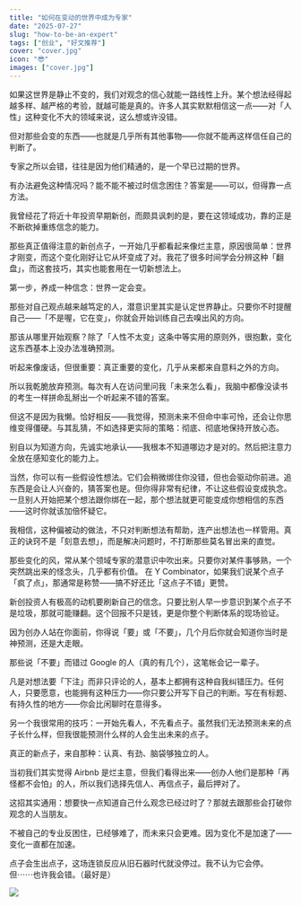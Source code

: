 ```yaml
---
title: "如何在变动的世界中成为专家"
date: "2025-07-27"
slug: "how-to-be-an-expert"
tags: ["创业", "好文推荐"]
cover: "cover.jpg"
icon: "😎"
images: ["cover.jpg"]
---
```

如果这世界是静止不变的，我们对观念的信心就能一路线性上升。某个想法经得起越多样、越严格的考验，就越可能是真的。许多人其实默默相信这一点——对「人性」这种变化不大的领域来说，这么想或许没错。



但对那些会变的东西——也就是几乎所有其他事物——你就不能再这样信任自己的判断了。



专家之所以会错，往往是因为他们精通的，是一个早已过期的世界。



有办法避免这种情况吗？能不能不被过时信念困住？答案是——可以，但得靠一点方法。



我曾经花了将近十年投资早期新创，而颇具讽刺的是，要在这领域成功，靠的正是不断砍掉重练信念的能力。



那些真正值得注意的新创点子，一开始几乎都看起来像烂主意，原因很简单：世界才刚变，而这个变化刚好让它从坏变成了对。我花了很多时间学会分辨这种「翻盘」，而这套技巧，其实也能套用在一切新想法上。



第一步，养成一种信念：世界一定会变。



那些对自己观点越来越笃定的人，潜意识里其实是认定世界静止。只要你不时提醒自己——「不是喔，它在变」，你就会开始训练自己去嗅出风的方向。



那该从哪里开始观察？除了「人性不太变」这条中等实用的原则外，很抱歉，变化这东西基本上没办法准确预测。



听起来像废话，但很重要：真正重要的变化，几乎从来都来自意料之外的方向。



所以我乾脆放弃预测。每次有人在访问里问我「未来怎么看」，我脑中都像没读书的考生一样拼命乱掰出一个听起来不错的答案。



但这不是因为我懒。恰好相反——我觉得，预测未来不但命中率可怜，还会让你思维变得僵硬。与其乱猜，不如选择更实际的策略：彻底、彻底地保持开放心态。



别自以为知道方向，先诚实地承认——我根本不知道哪边才是对的。然后把注意力全放在感知变化的能力上。



当然，你可以有一些假设性想法。它们会稍微绑住你没错，但也会驱动你前进。追东西是会让人兴奋的，猜答案也是。但你得非常有纪律，不让这些假设变成执念。
一旦别人开始把某个想法跟你绑在一起，那个想法就更可能变成你想相信的东西——这时你就该加倍怀疑它。



我相信，这种偏被动的做法，不只对判断想法有帮助，连产出想法也一样管用。真正的诀窍不是「刻意去想」，而是解决问题时，不打断那些莫名冒出来的直觉。



那些变化的风，常从某个领域专家的潜意识中吹出来。只要你对某件事够熟，一个突然跳出来的怪念头，几乎都有价值。
在 Y Combinator，如果我们说某个点子「疯了点」，那通常是称赞——搞不好还比「这点子不错」更赞。



新创投资人有极高的动机要刷新自己的信念。只要比别人早一步意识到某个点子不是垃圾，那就可能赚翻。这个回报不只是钱，更是你整个判断体系的现场验证。



因为创办人站在你面前，你得说「要」或「不要」，几个月后你就会知道你当时是神预测，还是大走眼。



那些说「不要」而错过 Google 的人（真的有几个），这笔帐会记一辈子。



凡是对想法要「下注」而非只评论的人，基本上都拥有这种自我纠错压力。任何人，只要愿意，也能拥有这种压力——你只要公开写下自己的判断。写在有标题、有持久性的地方——你会比闲聊时在意得多。



另一个我很常用的技巧：一开始先看人，不先看点子。虽然我们无法预测未来的点子长什么样，但我很能预测什么样的人会生出未来的点子。



真正的新点子，来自那种：认真、有劲、脑袋够独立的人。



当初我们其实觉得 Airbnb 是烂主意，但我们看得出来——创办人他们是那种「再怪都不会怕」的人，所以我们选择先信人、再信点子，最后押对了。



这招其实通用：想要快一点知道自己什么观念已经过时了？那就去跟那些会打破你观念的人当朋友。



不被自己的专业反困住，已经够难了，而未来只会更难。因为变化不是加速了——变化一直都在加速。



点子会生出点子，这场连锁反应从旧石器时代就没停过。我不认为它会停。
但⋯⋯也许我会错。（最好是）




![](https://prod-files-secure.s3.us-west-2.amazonaws.com/112d0858-5090-4d34-a606-b75eb8d65fd2/46476355-9cf3-4e99-9b7a-3531bc426380/1000202064.png?X-Amz-Algorithm=AWS4-HMAC-SHA256&X-Amz-Content-Sha256=UNSIGNED-PAYLOAD&X-Amz-Credential=ASIAZI2LB4666KUMCM2X%2F20250929%2Fus-west-2%2Fs3%2Faws4_request&X-Amz-Date=20250929T141337Z&X-Amz-Expires=3600&X-Amz-Security-Token=IQoJb3JpZ2luX2VjEE0aCXVzLXdlc3QtMiJGMEQCICRYQ0YVqbxNnAk69JebRTEmcEVEyClqqHQ6%2BU5BWDWwAiBwl9jNFtSZeqONa0eQexvXeLfXcpx%2BlkETsXAxHvY6QiqIBAjW%2F%2F%2F%2F%2F%2F%2F%2F%2F%2F8BEAAaDDYzNzQyMzE4MzgwNSIM8JKop2cchv1QQ2ZnKtwDITTcgLX9PLNtZSyiEvL1t3neqsEzMVk3NofN4KLwQExuWC96I5PotWaTJTxXMyzfNyJ8NI8wODi%2BR3287rqnQEsj6yvAxyjdxJodaRY8g55igafTthP37QUcFoxb1voYrb6AsexC43DEcPbc7rlEg9BUe3DCWpbVHHhjpaZ8WXFaiHdTE%2BhkwywiN822t2yLe4yppr1Xyi3gyQkPfaLz3c1nfbQi4DNa9DeqSPQ5Z9o3SWa60dqGobm4BgfnzGOS%2FNEOyz06wLQk7UHl%2B6EWoRZKK5%2BSTn049toATf7ymxtZK74JSUEo4CMQwJ%2FYH9Sf6xewMGtraTpsk3qFVytNtY0ufLdOYfWynAe7VIeXnesNrHXH1QQ933YNpNlYru%2FRG2HbIxdl%2FEglzyFt8qFTK5okh3OWUlChmgaK6CBv8N7fkqXrxW2LeRRStXqiPRuWTcOyh7KKAC2kFpoEO761nPO%2B0JfnQzoREbO8sWCVAKq35%2FrP7oV%2FXJ0dRRTWqlt1gXJxTKI6bRHkZKmXj%2FXanE2D2vVpThvapaYCMRv%2FusBCWGpACeFGu71qWUZ%2FbN%2BX0MdSZDdKPNAJMrRM3vTlQLh660N0En3UBfu6Dz9o8%2F9Gb8yUmtOb%2FxG1x9Uw2IXqxgY6pgEZ%2Fel247X7AlDGEl3w4l6tHqEdH0JE9SK6znN2dFa96OJ0CpmL3oUaorhmJDBgbZZSbEOYz3STwQr2f7mB%2FJeSyXtH9cYciDESK3uc1wSgFznUdbSMA87IZPAaRMZPJmT7dVltDMcZp14GSpZnfEZxTPunL%2FMmmFGreHShS9tKXkjGeQ3byz39Ctux6j65DcKhraXN63aP42fctPQCbB4lBLdB7UJd&X-Amz-Signature=3e2fcaf85d5b8eb5d831a0b7254b47410799c3d32b25c6f84e45e937f240cab2&X-Amz-SignedHeaders=host&x-amz-checksum-mode=ENABLED&x-id=GetObject)


